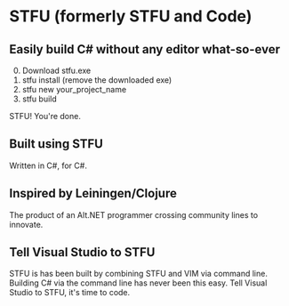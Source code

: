 # STFU (formerly STFU and Code)
## Easily build C# without any editor what-so-ever
0. Download stfu.exe
1. stfu install (remove the downloaded exe)
2. stfu new your_project_name
3. stfu build

STFU! You're done.

## Built using STFU
Written in C#, for C#. 

## Inspired by Leiningen/Clojure
The product of an Alt.NET programmer crossing community lines to innovate.

## Tell Visual Studio to STFU
STFU is has been built by combining STFU and VIM via command line. Building C# via the command line has never been this easy. Tell Visual Studio to STFU, it's time to code.
